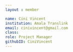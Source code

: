 ```yaml
--- 
layout : member 

name: Cini Vincent
institution: Amala Translink 
email: cinivincent@gmail.com
class:
role: Project Manager
githubID: CiniVincent
--- 
```

